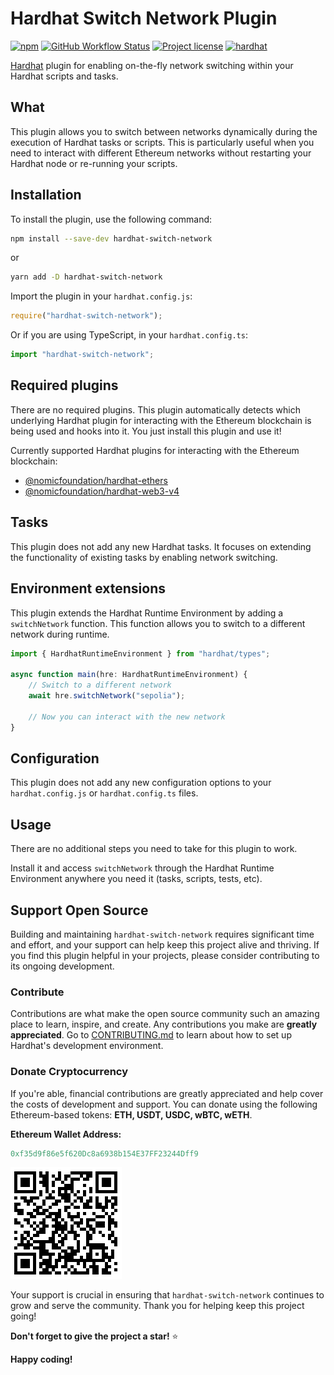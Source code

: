 # Hardhat Switch Network Plugin

[![npm](https://img.shields.io/npm/v/hardhat-switch-network?color=blue)](https://www.npmjs.com/package/hardhat-switch-network)
[![GitHub Workflow Status](https://github.com/0xNeshi/hardhat-switch-network/actions/workflows/build.yml/badge.svg)](https://github.com/0xNeshi/hardhat-switch-network/actions/workflows/build.yml)
[![Project license](https://img.shields.io/github/license/0xNeshi/hardhat-switch-network.svg)](LICENSE)
[![hardhat](https://hardhat.org/buidler-plugin-badge.svg?1)](https://hardhat.org)

[Hardhat](https://hardhat.org) plugin for enabling on-the-fly network switching within your Hardhat scripts and tasks.

## What

This plugin allows you to switch between networks dynamically during the execution of Hardhat tasks or scripts. This is particularly useful when you need to interact with different Ethereum networks without restarting your Hardhat node or re-running your scripts.

## Installation

To install the plugin, use the following command:

```bash
npm install --save-dev hardhat-switch-network
```

or

```bash
yarn add -D hardhat-switch-network
```

Import the plugin in your `hardhat.config.js`:

```js
require("hardhat-switch-network");
```

Or if you are using TypeScript, in your `hardhat.config.ts`:

```ts
import "hardhat-switch-network";
```

## Required plugins

There are no required plugins. This plugin automatically detects which underlying Hardhat plugin for interacting with the Ethereum blockchain is being used and hooks into it. You just install this plugin and use it!

Currently supported Hardhat plugins for interacting with the Ethereum blockchain:

-   [@nomicfoundation/hardhat-ethers](https://github.com/NomicFoundation/hardhat/tree/main/packages/hardhat-ethers)
-   [@nomicfoundation/hardhat-web3-v4](https://github.com/NomicFoundation/hardhat/tree/main/packages/hardhat-web3-v4)

## Tasks

This plugin does not add any new Hardhat tasks. It focuses on extending the functionality of existing tasks by enabling network switching.

## Environment extensions

This plugin extends the Hardhat Runtime Environment by adding a `switchNetwork` function. This function allows you to switch to a different network during runtime.

```ts
import { HardhatRuntimeEnvironment } from "hardhat/types";

async function main(hre: HardhatRuntimeEnvironment) {
    // Switch to a different network
    await hre.switchNetwork("sepolia");

    // Now you can interact with the new network
}
```

## Configuration

This plugin does not add any new configuration options to your `hardhat.config.js` or `hardhat.config.ts` files.

## Usage

There are no additional steps you need to take for this plugin to work.

Install it and access `switchNetwork` through the Hardhat Runtime Environment anywhere you need it (tasks, scripts, tests, etc).

## Support Open Source

Building and maintaining `hardhat-switch-network` requires significant time and effort, and your support can help keep this project alive and thriving. If you find this plugin helpful in your projects, please consider contributing to its ongoing development.

### Contribute

Contributions are what make the open source community such an amazing place to learn, inspire, and create. Any contributions you make are **greatly appreciated**. Go to [CONTRIBUTING.md](./CONTRIBUTING.md) to learn about how to set up Hardhat's development environment.

### Donate Cryptocurrency

If you're able, financial contributions are greatly appreciated and help cover the costs of development and support. You can donate using the following Ethereum-based tokens: **ETH, USDT, USDC, wBTC, wETH**.

**Ethereum Wallet Address:**

```mm
0xf35d9f86e5f620Dc8a6938b154E37FF23244Dff9
```

![donate address](./assets/donate_to.png)

Your support is crucial in ensuring that `hardhat-switch-network` continues to grow and serve the community. Thank you for helping keep this project going!

**Don't forget to give the project a star!** :star:

**Happy coding!**
